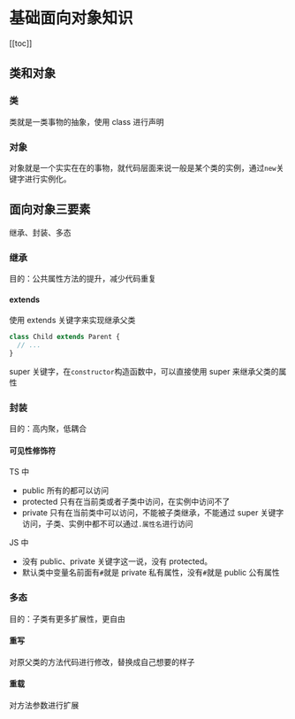# 基础面向对象知识

[[toc]]

## 类和对象

### 类

类就是一类事物的抽象，使用 class 进行声明

### 对象

对象就是一个实实在在的事物，就代码层面来说一般是某个类的实例，通过`new`关键字进行实例化。

## 面向对象三要素

继承、封装、多态

### 继承

目的：公共属性方法的提升，减少代码重复

#### extends

使用 extends 关键字来实现继承父类

```js
class Child extends Parent {
  // ...
}
```

super 关键字，在`constructor`构造函数中，可以直接使用 super 来继承父类的属性

### 封装

目的：高内聚，低耦合

#### 可见性修饰符

TS 中

- public 所有的都可以访问
- protected 只有在当前类或者子类中访问，在实例中访问不了
- private 只有在当前类中可以访问，不能被子类继承，不能通过 super 关键字访问，子类、实例中都不可以通过`.属性名`进行访问

JS 中

- 没有 public、private 关键字这一说，没有 protected。
- 默认类中变量名前面有`#`就是 private 私有属性，没有`#`就是 public 公有属性

### 多态

目的：子类有更多扩展性，更自由

#### 重写

对原父类的方法代码进行修改，替换成自己想要的样子

#### 重载

对方法参数进行扩展
